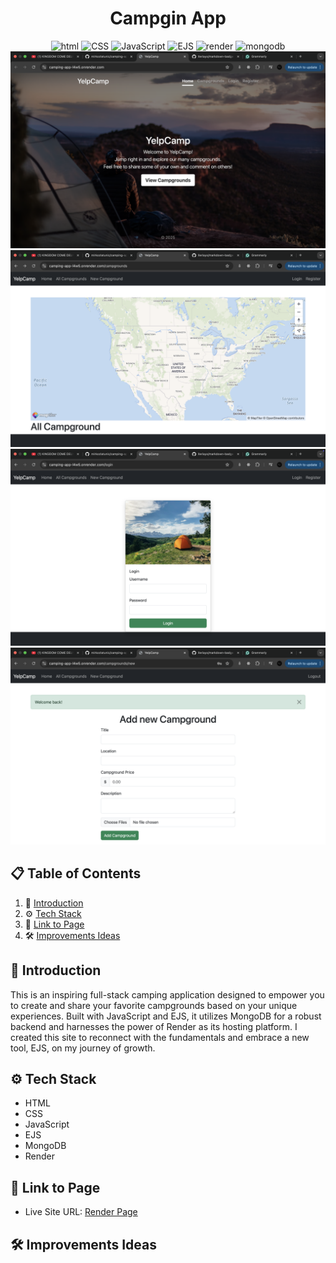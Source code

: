 <div align="center">
<h1>Campgin App</h1>

<img src="https://img.shields.io/badge/html5-%23E34F26.svg?style=for-the-badge&logo=html5&logoColor=white" alt="html">
<img src="https://img.shields.io/badge/css3-%231572B6.svg?style=for-the-badge&logo=css3&logoColor=white" alt="CSS">
<img src ="https://img.shields.io/badge/javascript-%23323330.svg?style=for-the-badge&logo=javascript&logoColor=%23F7DF1E" alt="JavaScript">
<img src ="https://img.shields.io/badge/ejs-%23B4CA65.svg?style=for-the-badge&logo=ejs&logoColor=black" alt="EJS">
<img src ="https://img.shields.io/badge/Render-%46E3B7.svg?style=for-the-badge&logo=render&logoColor=white" alt="render">
<img src ="https://img.shields.io/badge/MongoDB-%234ea94b.svg?style=for-the-badge&logo=mongodb&logoColor=white" alt="mongodb">

<img src="./public/pictures/homepage.png">
<img src="./public/pictures/all-campground.png">
<img src="./public/pictures/Login.png">
<img src="./public/pictures/create-campground.png">
</div>

## 📋 <a name="table">Table of Contents</a>

1. 🤖 [Introduction](#introduction)
2. ⚙️ [Tech Stack](#tech-stack)
3. 🔋 [Link to Page](#link-page)
4. 🛠️ [Improvements Ideas](#improvements)

## <a name="introduction">🤖 Introduction</a>

This is an inspiring full-stack camping application designed to empower you to create and share your favorite campgrounds based on your unique experiences. Built with JavaScript and EJS, it utilizes MongoDB for a robust backend and harnesses the power of Render as its hosting platform. I created this site to reconnect with the fundamentals and embrace a new tool, EJS, on my journey of growth.

## <a name="tech-stack">⚙️ Tech Stack</a>

- HTML
- CSS
- JavaScript
- EJS
- MongoDB
- Render

## <a name="link-page">🔋 Link to Page</a>

- Live Site URL: [Render Page](https://camping-app-l4w5.onrender.com/)

## <a name="improvements">🛠️ Improvements Ideas</a>
